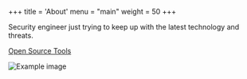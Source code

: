 +++
title = 'About'
menu = "main"
weight = 50
+++

Security engineer just trying to keep up with the latest technology and threats.  

[Open Source Tools](/open-source/)

![Example image](/images/AboutPic.jpg)